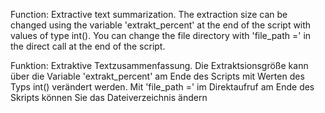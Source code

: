 Function:
Extractive text summarization.
The extraction size can be changed using the variable 'extrakt_percent' at the end of the script with values of type int().
You can change the file directory with 'file_path =' in the direct call at the end of the script.



Funktion:
Extraktive Textzusammenfassung. 
Die Extraktsionsgröße kann über die Variable 'extrakt_percent' am Ende des 
Scripts mit Werten des Typs int() verändert werden.
Mit 'file_path =' im Direktaufruf am Ende des Skripts können Sie das Dateiverzeichnis ändern
